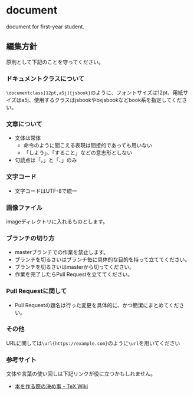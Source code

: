 # document
document for first-year student.

## 編集方針

原則として下記のことを守ってください。

### ドキュメントクラスについて

`\documentclass[12pt,a5j]{jsbook}`のように、フォントサイズは12pt、用紙サイズはa5j、使用するクラスはjsbookやbxjsbookなどbook系を指定してください。

### 文章について

* 文体は常体
  * 命令のように聞こえる表現は間接的であっても用いない
  * 「しよう」、「すること」などの意志形としない
* 句読点は「。」と「、」のみ

### 文字コード

* 文字コードはUTF-8で統一

### 画像ファイル

imageディレクトリに入れるものとします。

### ブランチの切り方

* masterブランチでの作業を禁止します。
* ブランチを切るさいはブランチ毎に具体的な目的を持って立ててください。
* ブランチを切るさいはmasterから切ってください。
* 作業を完了したらPull Requestを立ててください。

### Pull Requestに関して

* Pull Requestの題名は行った変更を具体的に、かつ簡潔にまとめてください。

### その他

URLに関しては`\url{https://example.com}`のように`\url`を用いてください

### 参考サイト

文体や言葉の使い回しは下記リンクが役に立つかもしれません。

* [本を作る際の決め事 - TeX Wiki](https://texwiki.texjp.org/?%E6%9C%AC%E3%82%92%E4%BD%9C%E3%82%8B%E9%9A%9B%E3%81%AE%E6%B1%BA%E3%82%81%E4%BA%8B)
